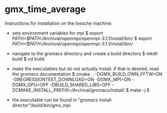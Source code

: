# gmx_time_average
Instructions for installation on the loesche machine:

- sets environment variables for mpi
$ export PATH=$PATH:/Archival/openmpi/openmpi-3.1.1/install/bin/
$ export PATH=$PATH:/Archival/openmpi/openmpi-3.1.1/install/bin/

- navigate to the gromacs directory and create a build directory
$ mkdir build
$ cd build

- make the executables but do not actually install. if that is desired, read the gromacs documentation
$ cmake .. -DGMX_BUILD_OWN_FFTW=ON -DREGRESSIONTEST_DOWNLOAD=ON -DGMX_MPI=ON -DGMX_GPU=OFF -DBUILD_SHARED_LIBS=OFF -DCMAKE_INSTALL_PREFIX=/Archival/gromacs/install/
$ make -j 8

- the executable can be found in "gromacs install director"/build/bin/gmx_mpi
